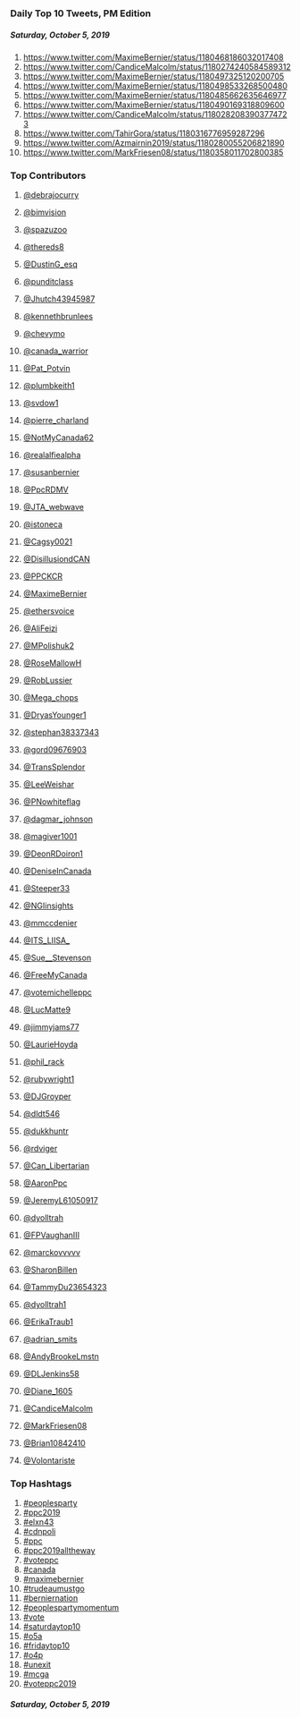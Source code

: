 ### Daily Top 10 Tweets, PM Edition
##### Saturday, October 5, 2019
 1) https://www.twitter.com/MaximeBernier/status/1180468186032017408
 2) https://www.twitter.com/CandiceMalcolm/status/1180274240584589312
 3) https://www.twitter.com/MaximeBernier/status/1180497325120200705
 4) https://www.twitter.com/MaximeBernier/status/1180498533268500480
 5) https://www.twitter.com/MaximeBernier/status/1180485662635646977
 6) https://www.twitter.com/MaximeBernier/status/1180490169318809600
 7) https://www.twitter.com/CandiceMalcolm/status/1180282083903774723
 8) https://www.twitter.com/TahirGora/status/1180316776959287296
 9) https://www.twitter.com/Azmairnin2019/status/1180280055206821890
10) https://www.twitter.com/MarkFriesen08/status/1180358011702800385

### Top Contributors
  1) [@debrajocurry](https://www.twitter.com/debrajocurry)
  2) [@bimvision](https://www.twitter.com/bimvision)
  3) [@spazuzoo](https://www.twitter.com/spazuzoo)
  4) [@thereds8](https://www.twitter.com/thereds8)
  5) [@DustinG_esq](https://www.twitter.com/DustinG_esq)
  6) [@punditclass](https://www.twitter.com/punditclass)
  7) [@Jhutch43945987](https://www.twitter.com/Jhutch43945987)
  8) [@kennethbrunlees](https://www.twitter.com/kennethbrunlees)
  9) [@chevymo](https://www.twitter.com/chevymo)
 10) [@canada_warrior](https://www.twitter.com/canada_warrior)

 11) [@Pat_Potvin](https://www.twitter.com/Pat_Potvin)
 12) [@plumbkeith1](https://www.twitter.com/plumbkeith1)
 13) [@svdow1](https://www.twitter.com/svdow1)
 14) [@pierre_charland](https://www.twitter.com/pierre_charland)
 15) [@NotMyCanada62](https://www.twitter.com/NotMyCanada62)
 16) [@realalfiealpha](https://www.twitter.com/realalfiealpha)
 17) [@susanbernier](https://www.twitter.com/susanbernier)
 18) [@PpcRDMV](https://www.twitter.com/PpcRDMV)
 19) [@JTA_webwave](https://www.twitter.com/JTA_webwave)
 20) [@istoneca](https://www.twitter.com/istoneca)

 21) [@Cagsy0021](https://www.twitter.com/Cagsy0021)
 22) [@DisillusiondCAN](https://www.twitter.com/DisillusiondCAN)
 23) [@PPCKCR](https://www.twitter.com/PPCKCR)
 24) [@MaximeBernier](https://www.twitter.com/MaximeBernier)
 25) [@ethersvoice](https://www.twitter.com/ethersvoice)
 26) [@AliFeizi](https://www.twitter.com/AliFeizi)
 27) [@MPolishuk2](https://www.twitter.com/MPolishuk2)
 28) [@RoseMallowH](https://www.twitter.com/RoseMallowH)
 29) [@RobLussier](https://www.twitter.com/RobLussier)
 30) [@Mega_chops](https://www.twitter.com/Mega_chops)

 31) [@DryasYounger1](https://www.twitter.com/DryasYounger1)
 32) [@stephan38337343](https://www.twitter.com/stephan38337343)
 33) [@gord09676903](https://www.twitter.com/gord09676903)
 34) [@TransSplendor](https://www.twitter.com/TransSplendor)
 35) [@LeeWeishar](https://www.twitter.com/LeeWeishar)
 36) [@PNowhiteflag](https://www.twitter.com/PNowhiteflag)
 37) [@dagmar_johnson](https://www.twitter.com/dagmar_johnson)
 38) [@magiver1001](https://www.twitter.com/magiver1001)
 39) [@DeonRDoiron1](https://www.twitter.com/DeonRDoiron1)
 40) [@DeniseInCanada](https://www.twitter.com/DeniseInCanada)

 41) [@Steeper33](https://www.twitter.com/Steeper33)
 42) [@NGIinsights](https://www.twitter.com/NGIinsights)
 43) [@mmccdenier](https://www.twitter.com/mmccdenier)
 44) [@ITS_LIISA_](https://www.twitter.com/ITS_LIISA_)
 45) [@Sue__Stevenson](https://www.twitter.com/Sue__Stevenson)
 46) [@FreeMyCanada](https://www.twitter.com/FreeMyCanada)
 47) [@votemichelleppc](https://www.twitter.com/votemichelleppc)
 48) [@LucMatte9](https://www.twitter.com/LucMatte9)
 49) [@jimmyjams77](https://www.twitter.com/jimmyjams77)
 50) [@LaurieHoyda](https://www.twitter.com/LaurieHoyda)

 51) [@phil_rack](https://www.twitter.com/phil_rack)
 52) [@rubywright1](https://www.twitter.com/rubywright1)
 53) [@DJGroyper](https://www.twitter.com/DJGroyper)
 54) [@dldt546](https://www.twitter.com/dldt546)
 55) [@dukkhuntr](https://www.twitter.com/dukkhuntr)
 56) [@rdviger](https://www.twitter.com/rdviger)
 57) [@Can_Libertarian](https://www.twitter.com/Can_Libertarian)
 58) [@AaronPpc](https://www.twitter.com/AaronPpc)
 59) [@JeremyL61050917](https://www.twitter.com/JeremyL61050917)
 60) [@dyolltrah](https://www.twitter.com/dyolltrah)

 61) [@FPVaughanIII](https://www.twitter.com/FPVaughanIII)
 62) [@marckovvvvv](https://www.twitter.com/marckovvvvv)
 63) [@SharonBillen](https://www.twitter.com/SharonBillen)
 64) [@TammyDu23654323](https://www.twitter.com/TammyDu23654323)
 65) [@dyolltrah1](https://www.twitter.com/dyolltrah1)
 66) [@ErikaTraub1](https://www.twitter.com/ErikaTraub1)
 67) [@adrian_smits](https://www.twitter.com/adrian_smits)
 68) [@AndyBrookeLmstn](https://www.twitter.com/AndyBrookeLmstn)
 69) [@DLJenkins58](https://www.twitter.com/DLJenkins58)
 70) [@Diane_1605](https://www.twitter.com/Diane_1605)

 71) [@CandiceMalcolm](https://www.twitter.com/CandiceMalcolm)
 72) [@MarkFriesen08](https://www.twitter.com/MarkFriesen08)
 73) [@Brian10842410](https://www.twitter.com/Brian10842410)
 74) [@Volontariste](https://www.twitter.com/Volontariste)


### Top Hashtags

  1) [#peoplesparty](https://www.twitter.com/hashtag/peoplesparty)
  2) [#ppc2019](https://www.twitter.com/hashtag/ppc2019)
  3) [#elxn43](https://www.twitter.com/hashtag/elxn43)
  4) [#cdnpoli](https://www.twitter.com/hashtag/cdnpoli)
  5) [#ppc](https://www.twitter.com/hashtag/ppc)
  6) [#ppc2019alltheway](https://www.twitter.com/hashtag/ppc2019alltheway)
  7) [#voteppc](https://www.twitter.com/hashtag/voteppc)
  8) [#canada](https://www.twitter.com/hashtag/canada)
  9) [#maximebernier](https://www.twitter.com/hashtag/maximebernier)
 10) [#trudeaumustgo](https://www.twitter.com/hashtag/trudeaumustgo)
 11) [#berniernation](https://www.twitter.com/hashtag/berniernation)
 12) [#peoplespartymomentum](https://www.twitter.com/hashtag/peoplespartymomentum)
 13) [#vote](https://www.twitter.com/hashtag/vote)
 14) [#saturdaytop10](https://www.twitter.com/hashtag/saturdaytop10)
 15) [#o5a](https://www.twitter.com/hashtag/o5a)
 16) [#fridaytop10](https://www.twitter.com/hashtag/fridaytop10)
 17) [#o4p](https://www.twitter.com/hashtag/o4p)
 18) [#unexit](https://www.twitter.com/hashtag/unexit)
 19) [#mcga](https://www.twitter.com/hashtag/mcga)
 20) [#voteppc2019](https://www.twitter.com/hashtag/voteppc2019)

##### Saturday, October 5, 2019

